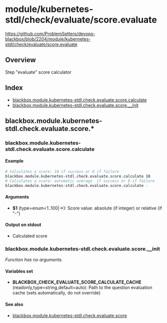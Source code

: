 # module/kubernetes-stdl/check/evaluate/score.evaluate

https://github.com/ProblemSetters/devops-blackbox/blob/2204/module/kubernetes-stdl/check/evaluate/score.evaluate

## Overview

Step "evaluate" score calculator

## Index

* [blackbox.module.kubernetes-stdl.check.evaluate.score.calculate](#blackboxmodulekubernetes-stdlcheckevaluatescorecalculate)
* [blackbox.module.kubernetes-stdl.check.evaluate.score.__init](#blackboxmodulekubernetes-stdlcheckevaluatescoreinit)

## blackbox.module.kubernetes-stdl.check.evaluate.score.*

### blackbox.module.kubernetes-stdl.check.evaluate.score.calculate

#### Example

```bash
# Calculates a score: 10 if success or 0 if failure
blackbox.module.kubernetes-stdl.check.evaluate.score.calculate 10
# Calculates a score: automatic average  if success or 0 if failure
blackbox.module.kubernetes-stdl.check.evaluate.score.calculate -
```

#### Arguments

* **$1** (type=enum<1..100|->): Score value: absolute (if integer) or relative (if "-")

#### Output on stdout

* Calculated score

### blackbox.module.kubernetes-stdl.check.evaluate.score.__init

_Function has no arguments._

#### Variables set

* **BLACKBOX_CHECK_EVALUATE_SCORE_CALCULATE_CACHE** (readonly,type=string,default=auto): Path to the question evaluation cache (sets automatically, do not override)

#### See also

* [blackbox.module.kubernetes-stdl.check.evaluate.score](#blackboxmodulekubernetes-stdlcheckevaluatescore)

